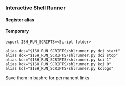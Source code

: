 ### Interactive Shell Runner

#### Register alias

#### Temporary
    export ISH_RUN_SCRIPTS=<Script folder>
    
    alias dcs="$ISH_RUN_SCRIPTS/shlrunner.py dci start"
    alias dck="$ISH_RUN_SCRIPTS/shlrunner.py dci stop"
    alias kcs="$ISH_RUN_SCRIPTS/shlrunner.py kci 1"
    alias kck="$ISH_RUN_SCRIPTS/shlrunner.py kci 0"
    alias kcl="$ISH_RUN_SCRIPTS/shlrunner.py kclogs"

Save them in bashrc for permanent links